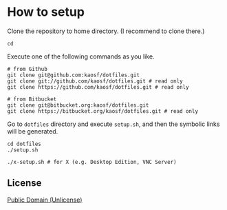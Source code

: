 # How to setup

Clone the repository to home directory. (I recommend to clone there.)

```
cd
```

Execute one of the following commands as you like.

```
# from Github
git clone git@github.com:kaosf/dotfiles.git
git clone git://github.com/kaosf/dotfiles.git # read only
git clone https://github.com/kaosf/dotfiles.git # read only

# from Bitbucket
git clone git@bitbucket.org:kaosf/dotfiles.git
git clone https://bitbucket.org/kaosf/dotfiles.git # read only
```

Go to `dotfiles` directory and execute `setup.sh`, and then the symbolic links will be generated.

```
cd dotfiles
./setup.sh

./x-setup.sh # for X (e.g. Desktop Edition, VNC Server)
```

## License

[Public Domain (Unlicense)](http://choosealicense.com/licenses/public-domain/)
